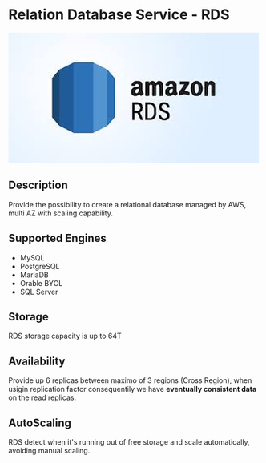 # Relation Database Service - RDS

![RDS](images/rds.png)

## Description

Provide the possibility to create a relational database managed by AWS, multi AZ with scaling capability.

## Supported Engines

- MySQL
- PostgreSQL
- MariaDB
- Orable BYOL
- SQL Server

## Storage

RDS storage capacity is up to 64T

## Availability

Provide up 6 replicas between maximo of 3 regions (Cross Region), when usigin replication factor consequentily we have **eventually consistent data** on the read replicas.

## AutoScaling

RDS detect when it's running out of free storage and scale automatically, avoiding manual scaling.